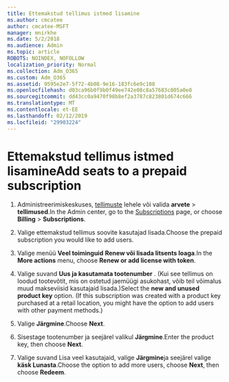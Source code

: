 ```yaml
---
title: Ettemakstud tellimus istmed lisamine
ms.author: cmcatee
author: cmcatee-MSFT
manager: mnirkhe
ms.date: 5/2/2018
ms.audience: Admin
ms.topic: article
ROBOTS: NOINDEX, NOFOLLOW
localization_priority: Normal
ms.collection: Adm_O365
ms.custom: Adm_O365
ms.assetid: 9595e2e7-5f72-4b08-9e16-183fc6e9c108
ms.openlocfilehash: d03ca96b0f9b0f49ee742e08c8a57683c805a0e8
ms.sourcegitcommit: dd43cc0a9470f98b8ef2a3787c823801d674c666
ms.translationtype: MT
ms.contentlocale: et-EE
ms.lasthandoff: 02/12/2019
ms.locfileid: "29903224"
---
```

# <a name="add-seats-to-a-prepaid-subscription"></a><span data-ttu-id="394c7-102">Ettemakstud tellimus istmed lisamine</span><span class="sxs-lookup"><span data-stu-id="394c7-102">Add seats to a prepaid subscription</span></span>

1. <span data-ttu-id="394c7-103">Administreerimiskeskuses, [tellimuste](https://go.microsoft.com/fwlink/p/?linkid=842054) lehele või valida **arvete** \> **tellimused**.</span><span class="sxs-lookup"><span data-stu-id="394c7-103">In the Admin center, go to the [Subscriptions](https://go.microsoft.com/fwlink/p/?linkid=842054) page, or choose **Billing** \> **Subscriptions**.</span></span>
    
2. <span data-ttu-id="394c7-104">Valige ettemakstud tellimus soovite kasutajad lisada.</span><span class="sxs-lookup"><span data-stu-id="394c7-104">Choose the prepaid subscription you would like to add users.</span></span>
    
3. <span data-ttu-id="394c7-105">Valige menüü **Veel toiminguid** **Renew või lisada litsents loaga**.</span><span class="sxs-lookup"><span data-stu-id="394c7-105">In the **More actions** menu, choose **Renew or add license with token**.</span></span>
    
4. <span data-ttu-id="394c7-p101">Valige suvand **Uus ja kasutamata tootenumber** . (Kui see tellimus on loodud tootevõtit, mis on ostetud jaemüügi asukohast, võib teil võimalus muud makseviisid kasutajaid lisada.)</span><span class="sxs-lookup"><span data-stu-id="394c7-p101">Select the **new and unused product key** option. (If this subscription was created with a product key purchased at a retail location, you might have the option to add users with other payment methods.)</span></span> 
    
5. <span data-ttu-id="394c7-108">Valige **Järgmine**.</span><span class="sxs-lookup"><span data-stu-id="394c7-108">Choose **Next**.</span></span>
    
6. <span data-ttu-id="394c7-109">Sisestage tootenumber ja seejärel valikul **Järgmine**.</span><span class="sxs-lookup"><span data-stu-id="394c7-109">Enter the product key, then choose **Next**.</span></span>
    
7. <span data-ttu-id="394c7-110">Valige suvand Lisa veel kasutajaid, valige **Järgmine**ja seejärel valige **käsk Lunasta**.</span><span class="sxs-lookup"><span data-stu-id="394c7-110">Choose the option to add more users, choose **Next**, then choose **Redeem**.</span></span>
    

